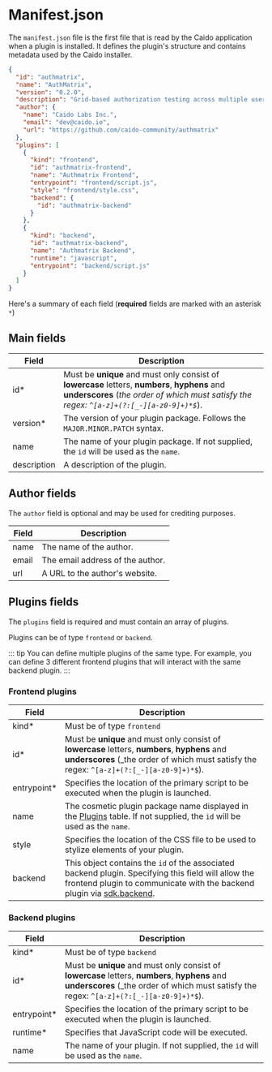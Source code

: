# Manifest.json

The `manifest.json` file is the first file that is read by the Caido application when a plugin is installed. It defines the plugin's structure and contains metadata used by the Caido installer.

```json
{
  "id": "authmatrix",
  "name": "AuthMatrix",
  "version": "0.2.0",
  "description": "Grid-based authorization testing across multiple users and roles.",
  "author": {
    "name": "Caido Labs Inc.",
    "email": "dev@caido.io",
    "url": "https://github.com/caido-community/authmatrix"
  },
  "plugins": [
    {
      "kind": "frontend",
      "id": "authmatrix-frontend",
      "name": "Authmatrix Frontend",
      "entrypoint": "frontend/script.js",
      "style": "frontend/style.css",
      "backend": {
        "id": "authmatrix-backend"
      }
    },
    {
      "kind": "backend",
      "id": "authmatrix-backend",
      "name": "Authmatrix Backend",
      "runtime": "javascript",
      "entrypoint": "backend/script.js"
    }
  ]
}
```

Here's a summary of each field (**required** fields are marked with an asterisk `*`)

## Main fields

Field|Description
---|---
id*|Must be **unique** and must only consist of **lowercase** letters, **numbers**, **hyphens** and **underscores** (_the order of which must satisfy the regex: `^[a-z]+(?:[_-][a-z0-9]+)*$`_).
version*|The version of your plugin package. Follows the `MAJOR.MINOR.PATCH` syntax.
name|The name of your plugin package. If not supplied, the `id` will be used as the `name`.
description|A description of the plugin.

## Author fields

The `author` field is optional and may be used for crediting purposes.

Field|Description
---|---
name|The name of the author.
email|The email address of the author.
url|A URL to the author's website.

## Plugins fields

The `plugins` field is required and must contain an array of plugins.

Plugins can be of type `frontend` or `backend`.

::: tip
You can define multiple plugins of the same type. For example, you can define 3 different frontend plugins that will interact with the same backend plugin.
:::

### Frontend plugins

Field|Description
---|---
kind*| Must be of type `frontend`
id*|Must be **unique** and must only consist of **lowercase** letters, **numbers**, **hyphens** and **underscores** (_the order of which must satisfy the regex: `^[a-z]+(?:[_-][a-z0-9]+)*$`).
entrypoint*|Specifies the location of the primary script to be executed when the plugin is launched.
name|The cosmetic plugin package name displayed in the [Plugins](https://docs.caido.io/reference/features/workspace/plugins.html) table. If not supplied, the `id` will be used as the `name`.
style|Specifies the location of the CSS file to be used to stylize elements of your plugin.
backend|This object contains the `id` of the associated backend plugin. Specifying this field will allow the frontend plugin to communicate with the backend plugin via [sdk.backend](/reference/sdks/frontend/#backend).

### Backend plugins

Field|Description
---|---
kind*| Must be of type `backend`
id*|Must be **unique** and must only consist of **lowercase** letters, **numbers**, **hyphens** and **underscores** (_the order of which must satisfy the regex: `^[a-z]+(?:[_-][a-z0-9]+)*$`).
entrypoint*|Specifies the location of the primary script to be executed when the plugin is launched.
runtime*|Specifies that JavaScript code will be executed.
name|The name of your plugin. If not supplied, the `id` will be used as the `name`.
